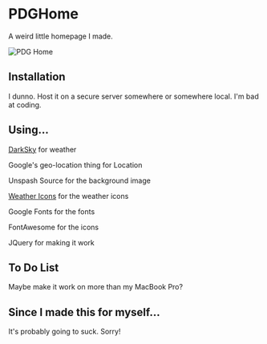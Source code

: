# PDGHome
A weird little homepage I made.

![PDG Home](http://i.imgur.com/qEUnk6j.jpg)

## Installation
I dunno. Host it on a secure server somewhere or somewhere local. I'm bad at coding.

## Using…
[DarkSky](https://darksky.net/dev/) for weather

Google's geo-location thing for Location

Unspash Source for the background image

[Weather Icons](https://erikflowers.github.io/weather-icons/) for the weather icons

Google Fonts for the fonts

FontAwesome for the icons

JQuery for making it work

## To Do List
Maybe make it work on more than my MacBook Pro? 

## Since I made this for myself…
It's probably going to suck. Sorry!
